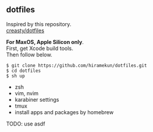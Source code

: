 ## dotfiles
Inspired by this repository.   
[creasty/dotfiles](https://github.com/creasty/dotfiles)

**For MaxOS, Apple Silicon only**.  
First, get Xcode build tools.  
Then follow below.

 ```
 $ git clone https://github.com/hiramekun/dotfiles.git
 $ cd dotfiles
 $ sh up
 ``` 
 
  - zsh
  - vim, nvim
  - karabiner settings
  - tmux
  - install apps and packages by homebrew

TODO: use asdf
